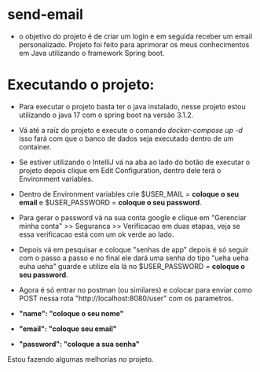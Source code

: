 # send-email

- o objetivo do projeto é de criar um login e em seguida receber um email personalizado. Projeto foi feito para aprimorar os meus conhecimentos em Java utilizando o framework Spring boot.

# Executando o projeto:

- Para executar o projeto basta ter o java instalado, nesse projeto estou utilizando o java 17 com o spring boot na versão
3.1.2.
- Vá até a raíz do projeto e execute o comando *docker-compose up -d* isso fará com que o banco de dados seja executado dentro de um container.
- Se estiver utilizando o IntelliJ vá na aba ao lado do botão de executar o projeto depois clique em Edit Configuration, dentro dele
terá o Environment variables.
- Dentro de Environment variables crie $USER_MAIL = **coloque o seu email** e $USER_PASSWORD = **coloque o seu password**.
- Para gerar o password vá na sua conta google e clique em "Gerenciar minha conta" >> Seguranca >> Verificacao em duas etapas, veja se essa verificacao está com um ok verde ao lado.
- Depois vá em pesquisar e coloque "senhas de app" depois é só seguir com o passo a passo e no final ele dará uma senha do tipo "ueha ueha euha ueha" guarde e utilize ela lá no $USER_PASSWORD = **coloque o seu password**.
- Agora é só entrar no postman (ou similares) e colocar para enviar como POST nessa rota "http://localhost:8080/user" com os parametros.


- **"name": "coloque o seu nome"**
- **"email": "coloque seu email"**
- **"password": "coloque a sua senha"**


Estou fazendo algumas melhorias no projeto.
 